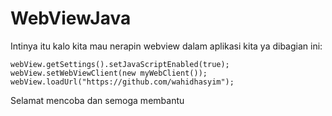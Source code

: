 # WebViewJava
Intinya itu kalo kita mau nerapin webview dalam aplikasi kita ya dibagian ini:
```
webView.getSettings().setJavaScriptEnabled(true);
webView.setWebViewClient(new myWebClient());
webView.loadUrl("https://github.com/wahidhasyim");
```
Selamat mencoba dan semoga membantu 
